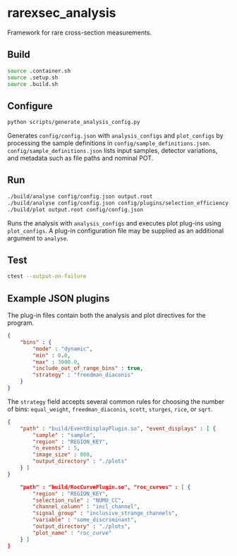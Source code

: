 # rarexsec_analysis

Framework for rare cross-section measurements.

## Build
```bash
source .container.sh
source .setup.sh
source .build.sh
```

## Configure
```bash
python scripts/generate_analysis_config.py
```
Generates `config/config.json` with `analysis_configs` and `plot_configs` by processing the sample definitions in `config/sample_definitions.json`.
`config/sample_definitions.json` lists input samples, detector variations, and metadata such as file paths and nominal POT.

## Run
```bash
./build/analyse config/config.json output.root
./build/analyse config/config.json config/plugins/selection_efficiency.json output.root
./build/plot output.root config/config.json
```
Runs the analysis with `analysis_configs` and executes plot plug-ins using `plot_configs`. A plug-in configuration file may be supplied as an additional argument to `analyse`.

## Test
```bash
ctest --output-on-failure
```

## Example JSON plugins
The plug-in files contain both the analysis and plot directives for the program.

```json
{
    "bins" : {
        "mode" : "dynamic",
        "min" : 0.0,
        "max" : 3000.0,
        "include_out_of_range_bins" : true,
        "strategy" : "freedman_diaconis"
    }
}
```

The `strategy` field accepts several common rules for choosing the number of
bins: `equal_weight`, `freedman_diaconis`, `scott`, `sturges`, `rice`, or
`sqrt`.

```json
{
    "path" : "build/EventDisplayPlugin.so", "event_displays" : [ {
        "sample" : "sample",
        "region" : "REGION_KEY",
        "n_events" : 5,
        "image_size" : 800,
        "output_directory" : "./plots"
    } ]
}
```

```json {
    "path" : "build/RocCurvePlugin.so", "roc_curves" : [ {
        "region" : "REGION_KEY",
        "selection_rule" : "NUMU_CC",
        "channel_column" : "incl_channel",
        "signal_group" : "inclusive_strange_channels",
        "variable" : "some_discriminant",
        "output_directory" : "./plots",
        "plot_name" : "roc_curve"
    } ]
}
```

